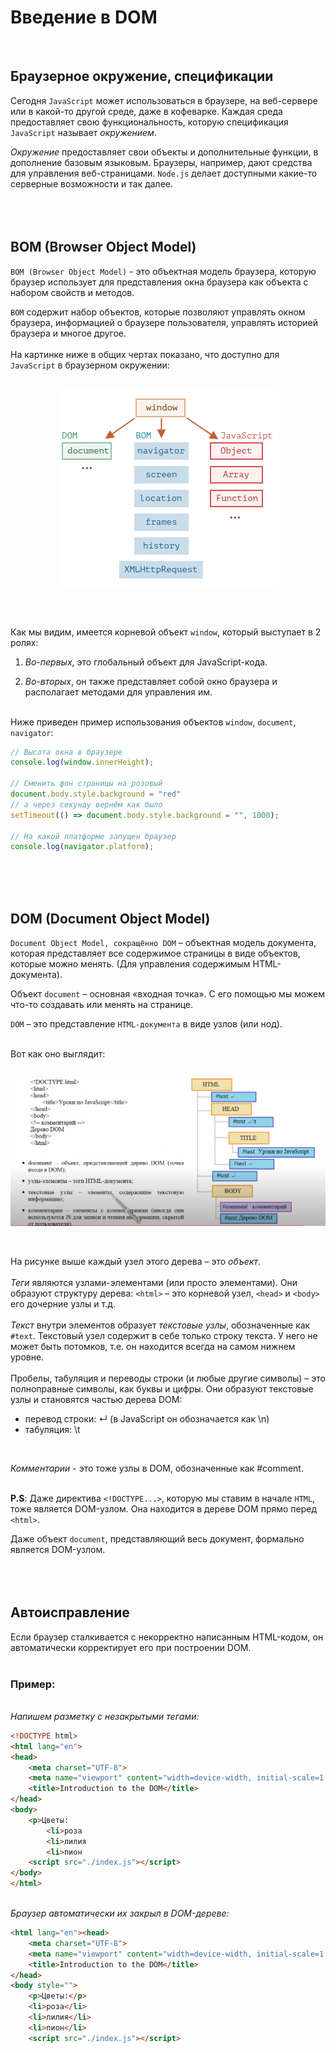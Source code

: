 # Введение в DOM
<br>  

## Браузерное окружение, спецификации
Сегодня `JavaScript` может использоваться в браузере, на веб-сервере или в какой-то другой среде, даже в кофеварке. Каждая среда предоставляет свою функциональность, которую спецификация `JavaScript` называет *окружением*.

*Окружение* предоставляет свои объекты и дополнительные функции, в дополнение базовым языковым. Браузеры, например, дают средства для управления веб-страницами. `Node.js` делает доступными какие-то серверные возможности и так далее.<br><br><br><br>

## BOM (Browser Object Model)

`BOM (Browser Object Model)` - это объектная модель браузера, которую браузер использует для представления окна браузера как объекта с набором свойств и методов. 

`BOM` содержит набор объектов, которые позволяют управлять окном браузера, информацией о браузере пользователя, управлять историей браузера и многое другое.<br><br>
На картинке ниже в общих чертах показано, что доступно для `JavaScript` в браузерном окружении:<br><br>

<p align="center">
  <img src="./assets/images/browser_environment.png" />
</p><br><br>

Как мы видим, имеется корневой объект `window`, который выступает в 2 ролях:

1. *Во-первых*, это глобальный объект для JavaScript-кода.

2. *Во-вторых*, он также представляет собой окно браузера и располагает методами для управления им.<br><br>

Ниже приведен пример использования объектов `window`, `document`, `navigator`:
  
```js
// Высота окна в браузере
console.log(window.innerHeight);

// Сменить фон страницы на розовый
document.body.style.background = "red"
// а через секунду вернём как было
setTimeout(() => document.body.style.background = "", 1000);

// На какой платформе запущен браузер
console.log(navigator.platform);
``` 
<br><br><br>

## DOM (Document Object Model)

`Document Object Model, сокращённо DOM` – объектная модель документа, которая представляет все содержимое страницы в виде объектов, которые можно менять. (Для управления содержимым HTML-документа).

Объект `document` – основная «входная точка». С его помощью мы можем что-то создавать или менять на странице.

`DOM` – это представление `HTML-документа` в виде узлов (или нод).<br><br>

Вот как оно выглядит:<br><br>

<p align="center">
  <img src="./assets/images/DOM_model.png" />
</p><br>

На рисунке выше каждый узел этого дерева – это *объект*.<br><br>
*Теги* являются узлами-элементами (или просто элементами). Они образуют структуру дерева: `<html>` – это корневой узел, `<head>` и `<body>` его дочерние узлы и т.д.<br><br>
*Текст* внутри элементов образует *текстовые узлы*, обозначенные как `#text`.
Текстовый узел содержит в себе только строку текста. У него не может быть потомков, т.е. он находится всегда на самом нижнем уровне.<br><br>
Пробелы, табуляция и переводы строки (и любые другие символы) – это полноправные символы, как буквы и цифры. Они образуют текстовые узлы и становятся частью дерева DOM:
<ul>
<li>перевод строки: ↵ (в JavaScript он обозначается как \n)</li>
<li>табуляция: \t</li>
</ul><br>

*Комментарии* - это тоже узлы в DOM, обозначенные как #comment.<br><br>

**P.S**: Даже директива `<!DOCTYPE...>`, которую мы ставим в начале `HTML`, тоже является DOM-узлом. Она находится в дереве DOM прямо перед `<html>`. 

Даже объект `document`, представляющий весь документ, формально является DOM-узлом.<br><br><br><br>

## Автоисправление

Если браузер сталкивается с некорректно написанным HTML-кодом, он автоматически корректирует его при построении DOM.<br><br>

### **Пример:**

<br>*Напишем разметку с незакрытыми тегами:*<br>

```html
<!DOCTYPE html>
<html lang="en">
<head>
    <meta charset="UTF-8">
    <meta name="viewport" content="width=device-width, initial-scale=1.0">
    <title>Introduction to the DOM</title>
</head>
<body>
    <p>Цветы:
        <li>роза
        <li>лилия
        <li>пион
    <script src="./index.js"></script>
</body>
</html>
```

<br>*Браузер автоматически их закрыл в DOM-дереве:*<br>

```html
<html lang="en"><head>
    <meta charset="UTF-8">
    <meta name="viewport" content="width=device-width, initial-scale=1.0">
    <title>Introduction to the DOM</title>
</head>
<body style="">
    <p>Цветы:</p>
    <li>роза</li>
    <li>лилия</li>
    <li>пион</li>
    <script src="./index.js"></script>
```


